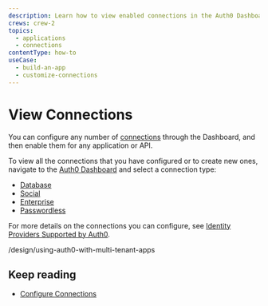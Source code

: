 ```yaml
---
description: Learn how to view enabled connections in the Auth0 Dashboard.
crews: crew-2
topics:
  - applications
  - connections
contentType: how-to
useCase:
  - build-an-app
  - customize-connections
---
```

# View Connections

You can configure any number of [connections](/connections) through the Dashboard, and then enable them for any application or API.

To view all the connections that you have configured or to create new ones, navigate to the [Auth0 Dashboard](${manage_url}/#/) and select a connection type:

- [Database](${manage_url}/#/connections/database)
- [Social](${manage_url}/#/connections/social)
- [Enterprise](${manage_url}/#/connections/enterprise)
- [Passwordless](${manage_url}/#/connections/passwordless)

For more details on the connections you can configure, see [Identity Providers Supported by Auth0](/identityproviders).




/design/using-auth0-with-multi-tenant-apps

## Keep reading

- [Configure Connections](/applications/multiple-tenants)
